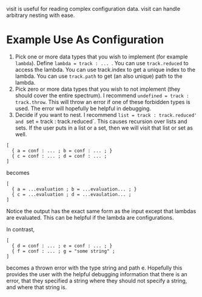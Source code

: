 visit is useful for reading complex configuration data.
visit can handle arbitrary nesting with ease.

# Example Use As Configuration
1. Pick one or more data types that you wish to implement (for example `lambda`).  Define `lambda = track : ... `.  You can use `track.reduced` to access the lambda.  You can use track.index to get a unique index to the lambda.  You can use `track.path` to get (an also unique) path to the lambda.
2. Pick zero or more data types that you wish to not implement (they should cover the entire spectrum).  I recommend `undefined = track : track.throw`.  This will throw an error if one of these forbidden types is used.  The error will hopefully be helpful in debugging.
3. Decide if you want to nest.  I recommend `list = track : track.reduced' and `set = track : track.reduced`.  This causes recursion over lists and sets.  If the user puts in a list or a set, then we will visit that list or set as well.

```
[
  { a = conf : ... ; b = conf : ... ; }
  { c = conf : ... ; d = conf : ... ;
]
```
becomes
```
[
  { a = ...evaluation ; b = ...evaluation... ; }
  { c = ...evaluation ; d = ...evaulation... ;
]
```
Notice the output has the exact same form as the input except that lambdas are evaluated.
This can be helpful if the lambda are configurations.

In contrast,
```
[
  { d = conf : ... ; e = conf : ... ; }
  { f = conf : ... ; g = "some string" ;
]
```
becomes a thrown error with the type string and path e.  Hopefully this provides the user with the helpful debugging information that there is an error, that they specified a string where they should not specify a string, and where that string is.
